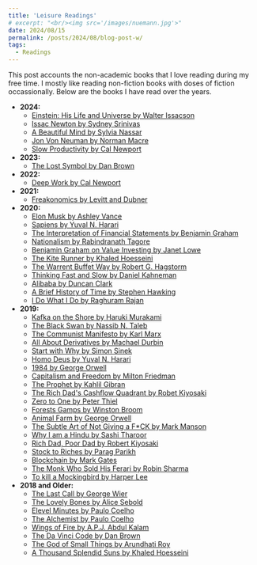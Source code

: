 ```yaml
---
title: 'Leisure Readings'
# excerpt: "<br/><img src='/images/nuemann.jpg'>"
date: 2024/08/15
permalink: /posts/2024/08/blog-post-w/
tags:
  - Readings
---
```


This post accounts the non-academic books that I love reading during my free time. I mostly like reading non-fiction books with doses of fiction occassionally. Below are the books I have read over the years.

- **2024:**
  - [Einstein: His Life and Universe by Walter Issacson](https://www.goodreads.com/book/show/10884.Einstein)
  - [Issac Newton by Sydney Srinivas](https://www.goodreads.com/book/show/37489937-isaac-newton)
  - [A Beautiful Mind by Sylvia Nassar](https://www.goodreads.com/book/show/10884.Einstein)
  - [Jon Von Neuman by Norman Macre](https://www.goodreads.com/book/show/693795.John_Von_Neumann)
  - [Slow Productivity by Cal Newport](https://www.goodreads.com/book/show/197773418-slow-productivity)
- **2023:**
  - [The Lost Symbol by Dan Brown](https://www.goodreads.com/book/show/6411961-the-lost-symbol)
- **2022:**
  - [Deep Work by Cal Newport](https://www.goodreads.com/book/show/25744928-deep-work)
- **2021:**
  - [Freakonomics by Levitt and Dubner](https://www.goodreads.com/book/show/1202.Freakonomics)
- **2020:**
  - [Elon Musk by Ashley Vance](https://www.goodreads.com/book/show/25541028-elon-musk)
  - [Sapiens by Yuval N. Harari](https://www.goodreads.com/book/show/23692271-sapiens)
  - [The Interpretation of Financial Statements by Benjamin Graham](https://www.goodreads.com/book/show/190445.The_Interpretation_of_Financial_Statements)
  - [Nationalism by Rabindranath Tagore](https://www.goodreads.com/book/show/166312.Nationalism)
  - [Benjamin Graham on Value Investing by Janet Lowe](https://www.goodreads.com/book/show/293641.Benjamin_Graham_on_Value_Investing)
  - [The Kite Runner by Khaled Hoesseini](https://www.goodreads.com/book/show/77203.The_Kite_Runner)
  - [The Warrent Buffet Way by Robert G. Hagstorm](https://www.goodreads.com/book/show/209956.The_Warren_Buffett_Way)
  - [Thinking Fast and Slow by Daniel Kahneman](https://www.goodreads.com/book/show/11468377-thinking-fast-and-slow)
  - [Alibaba by Duncan Clark](https://www.goodreads.com/book/show/25817524-alibaba)
  - [A Brief History of Time by Stephen Hawking](https://www.goodreads.com/book/show/3869.A_Brief_History_of_Time)
  - [I Do What I Do by Raghuram Rajan](https://www.goodreads.com/book/show/36065279-i-do-what-i-do)
- **2019:**
  - [Kafka on the Shore by Haruki Murakami](https://www.goodreads.com/book/show/4929.Kafka_on_the_Shore)
  - [The Black Swan by Nassib N. Taleb](https://www.goodreads.com/book/show/242472.The_Black_Swan)
  - [The Communist Manifesto by Karl Marx](https://www.goodreads.com/book/show/30474.The_Communist_Manifesto)
  - [All About Derivatives by Machael Durbin](https://www.goodreads.com/book/show/385929.All_About_Derivatives)
  - [Start with Why by Simon Sinek](https://www.goodreads.com/book/show/7108725-start-with-why)
  - [Homo Deus by Yuval N. Harari](https://www.goodreads.com/book/show/31138556-homo-deus)
  - [1984 by George Orwell](https://www.goodreads.com/book/show/61439040-1984)
  - [Capitalism and Freedom by Milton Friedman](https://www.goodreads.com/book/show/51877.Capitalism_and_Freedom)
  - [The Prophet by Kahlil Gibran](https://www.goodreads.com/book/show/2547.The_Prophet?ref=nav_sb_ss_1_11)
  - [The Rich Dad's Cashflow Quadrant by Robet Kiyosaki](https://www.goodreads.com/book/show/129569614-the-cash-flow-quadrant?ref=nav_sb_ss_3_19)
  - [Zero to One by Peter Thiel](https://www.goodreads.com/book/show/18050143-zero-to-one?from_search=true&from_srp=true&qid=r63Oiz03lV&rank=1)
  - [Forests Gamps by Winston Broom](https://www.goodreads.com/book/show/44805964-forests-gamps?ref=nav_sb_ss_1_11)
  - [Animal Farm by George Orwell](https://www.goodreads.com/book/show/170448.Animal_Farm?ref=nav_sb_ss_1_11)
  - [The Subtle Art of Not Giving a F*CK by Mark Manson](https://www.goodreads.com/book/show/28257707-the-subtle-art-of-not-giving-a-f-ck?ref=nav_sb_ss_1_12)
  - [Why I am a Hindu by Sashi Tharoor](https://www.goodreads.com/book/show/37810456-why-i-am-a-hindu?ref=nav_sb_ss_1_16)
  - [Rich Dad, Poor Dad by Robert Kiyosaki](https://www.goodreads.com/book/show/69571.Rich_Dad_Poor_Dad?ref=nav_sb_ss_1_13)
  - [Stock to Riches by Parag Parikh](https://www.goodreads.com/book/show/6857031-stocks-to-riches?ref=nav_sb_ss_1_14)
  - [Blockchain by Mark Gates](https://www.goodreads.com/book/show/35299422-blockchain?ref=nav_sb_ss_1_16)
  - [The Monk Who Sold His Ferari by Robin Sharma](https://www.goodreads.com/book/show/43877.The_Monk_Who_Sold_His_Ferrari?ref=nav_sb_ss_2_8)
  - [To kill a Mockingbird by Harper Lee](https://www.goodreads.com/book/show/2657.To_Kill_a_Mockingbird?ref=nav_sb_ss_1_14)
- **2018 and Older:**
  - [The Last Call by George Wier](https://www.goodreads.com/book/show/11424203-the-last-call?ref=nav_sb_ss_2_13)
  - [The Lovely Bones by Alice Sebold](https://www.goodreads.com/book/show/12232938-the-lovely-bones?ref=nav_sb_ss_1_16)
  - [Elevel Minutes by Paulo Coelho](https://www.goodreads.com/book/show/1430.Eleven_Minutes?ref=nav_sb_ss_1_10)
  - [The Alchemist by Paulo Coelho](https://www.goodreads.com/book/show/18144590-the-alchemist?ref=nav_sb_ss_1_12)
  - [Wings of Fire by A.P.J. Abdul Kalam](https://www.goodreads.com/book/show/634583.Wings_of_Fire?ref=nav_sb_ss_2_13)
  - [The Da Vinci Code by Dan Brown](https://www.goodreads.com/book/show/968.The_Da_Vinci_Code?ref=nav_sb_ss_1_10)
  - [The God of Small Things by Arundhati Roy](https://www.goodreads.com/book/show/9777.The_God_of_Small_Things?ref=nav_sb_ss_1_16)
  - [A Thousand Splendid Suns by Khaled Hoesseini](https://www.goodreads.com/book/show/128029.A_Thousand_Splendid_Suns?ref=nav_sb_ss_1_9)